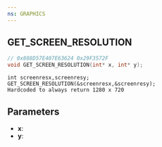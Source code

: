 ```yaml
---
ns: GRAPHICS
---
```

## GET_SCREEN_RESOLUTION

```c
// 0x888D57E407E63624 0x29F3572F
void GET_SCREEN_RESOLUTION(int* x, int* y);
```

```
int screenresx,screenresy;  
GET_SCREEN_RESOLUTION(&screenresx,&screenresy);  
Hardcoded to always return 1280 x 720  
```

## Parameters
* **x**: 
* **y**: 

